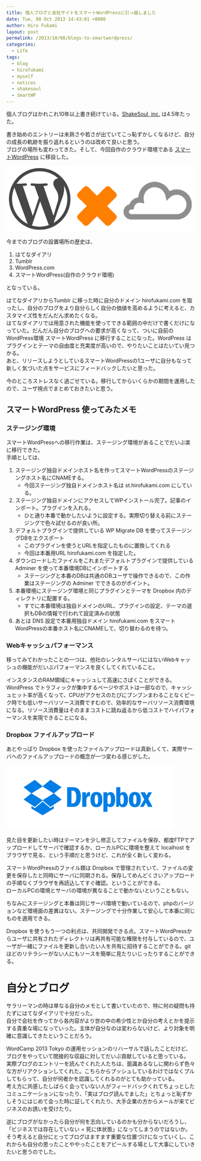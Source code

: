 ```yaml
---
title: 個人ブログと会社サイトをスマートWordPressに引っ越しました
date: Tue, 08 Oct 2013 14:43:01 +0000
author: Hiro Fukami
layout: post
permalink: /2013/10/08/blogs-to-smartwordpress/
categories:
  - Life
tags:
  - blog
  - hirofukami
  - myself
  - notices
  - shakesoul
  - SmartWP
---
```

個人ブログはかれこれ10年以上書き続けている。<a href="http://www.shakesoul.net" target="_blank">ShakeSoul, inc.</a> は4.5年たった。

書き始めのエントリーは未熟さや若さが出ていてこっ恥ずかしくなるけど、自分の成長の軌跡を振り返れるというのは改めて良いと思う。  
ブログの場所も変わってきた。そして、今回自作のクラウド環境である <a href="http://www.shakesoul.net/smartwordpress" target="_blank">スマートWordPress</a> に移設した。

<p style="text-align: center;">
  <a href="http://www.shakesoul.net/smartwordpress"><img class=" wp-image-1084 aligncenter" alt="headerlogo" src="/images/2013/07/headerlogo.png?resize=630%2C218" data-recalc-dims="1" /></a>
</p>

今までのブログの設置場所の歴史は、

1.  はてなダイアリ
2.  Tumblr
3.  WordPress.com
4.  スマートWordPress(自作のクラウド環境)

となっている。

はてなダイアリからTumblr に移った時に自分のドメイン hirofukami.com を取ったし、自分のブログをより自分らしく自分の価値を高めるように考えると、カスタマイズ性をだんだん求めたくなる。  
はてなダイアリでは用意された機能を使ってできる範囲の中だけで書くだけになっていた。だんだん自分のブログへの要求が高くなって、ついに自前のWordPress環境 スマートWordPress に移行することになった。WordPress はプラグインとテーマの自由度と充実度が高いので、やりたいことはたいてい見つかる。  
あと、リリースしようとしているスマートWordPressの1ユーザに自分もなって新しく気づいた点をサービスにフィードバックしたいと思った。

今のところストレスなく過ごせている。移行してからいくらかの期間を運用したので、ユーザ視点でまとめておきたいと思う。<!--more-->

## スマートWordPress 使ってみたメモ

### ステージング環境

スマートWordPressへの移行作業は、ステージング環境があることでだいぶ楽に移行できた。  
手順としては、

1.  ステージング独自ドメインホスト名を作ってスマートWordPressのステージングホスト名にCNAMEする。 
    *   今回ステージング独自ドメインホスト名は st.hirofukami.com にしている。
2.  ステージング独自ドメインにアクセスしてWPインストール完了。記事のインポート。プラグインを入れる。 
    *   ひと通り本番で動かしたいように設定する。実際切り替える前にステージングで色々試せるのが良い所。
3.  デフォルトプラグインで提供している WP Migrate DB を使ってステージングDBをエクスポート 
    *   このプラグインを使うとURLを指定したものに置換してくれる
    *   今回は本番用URL hirofukami.com を指定した。
4.  ダウンロードしたファイルをこれまたデフォルトプラグインで提供している Adminer を使って本番環境DBにインポートする 
    *   ステージングと本番のDBは共通のDBユーザで操作できるので、この作業はステージングの Adminer でできるのがポイント。
5.  本番環境にステージング環境と同じプラグインとテーマを Dropbox 内のディレクトリに配置する。 
    *   すでに本番環境は独自ドメインのURL、プラグインの設定、テーマの選択もDBの情報で行われて設定済みの状態
6.  あとは DNS 設定で本番用独自ドメイン hirofukami.com をスマートWordPressの本番ホスト名にCNAMEして、切り替わるのを待つ。

### Webキャッシュパフォーマンス

移ってみてわかったことの一つは、他社のレンタルサーバにはないWebキャッシュの機能がだいぶパフォーマンスを良くしてくれていること。

インスタンスのRAM領域にキャッシュして高速にさばくことができる。WordPress でトラフィックが集中するページやポストは一部なので、キャッシュヒット率が高くなって、CPUがアクセスのたびにブンブンまわることなくピーク時でも低いサーバリソース消費ですむので、効率的なサーバリソース消費環境になる。リソース消費量はそのままコストに跳ね返るから低コストでハイパフォーマンスを実現できることになる。

### Dropbox ファイルアップロード

あとやっぱり Dropbox を使ったファイルアップロードは真新しくて、実際サーバへのファイルアップロードの概念が一つ変わる感じがした。

<img class="size-full wp-image-1322 aligncenter" alt="dropbox-logos_dropbox-logotype-blue" src="/images/2013/10/dropbox-logos_dropbox-logotype-blue.png?resize=446%2C171" data-recalc-dims="1" />

見た目を更新したい時はテーマンを少し修正してファイルを保存、都度FTPでアップロードしてサーバで確認するか、ローカルPCに環境を整えて localhost をブラウザで見る、という手順だと思うけど、これが全く新しく変わる。

スマートWordPressのファイル類は Dropbox で管理されていて、ファイルの変更を保存したと同時にサーバに同期される。保存してめんどくさいアップロードの手順なくブラウザを再読込してすぐ確認。ということができる。  
ローカルPCの環境とサーバの環境が異なることで動かないということもない。

ちなみにステージングと本番は同じサーバ環境で動いているので、phpのバージョンなど環境面の差異はない。ステージングで十分作業して安心して本番に同じものを適用できる。

Dropbox を使うもう一つの利点は、共同開発できる点。スマートWordPressからユーザに共有されたディレクトリは再共有可能な権限を付与しているので、ユーザが一緒にファイルを更新し合いたい人を共有に招待することができる。git ほどのリテラシーがない人にもソースを簡単に見たりいじったりすることができる。

# 自分とブログ

サラリーマンの時は単なる自分のメモとして書いていたので、特に何の疑問も持たずにはてなダイアリで十分だった。  
自分で会社を作ってから各内容がより世の中の希少性とか自分の考えとかを提示する貴重な場になっていった。主体が自分なのは変わらないけど、より対象を明確に意識してきたということだろう。

WordCamp 2013 Tokyo の運用セッションのリハーサルで話したことだけど、ブログをやっていて間接的な収益に対してだいぶ貢献していると思っている。  
実際ブログのエントリーを読んでくれた人たちは、面識あるなしに関わらず色々な方がリアクションしてくれた。こちらからプッシュしているわけではなくプルしてもらって、自分が何者かを認識してくれるのがとても助かっている。  
考え方に共感したしばらく会っていない人がフィードバックくれてちょっとしたコミュニケーションになったり、「実はブログ読んでました」とちょっと恥ずかしそうにはじめて会った時に証してくれたり、大手企業の方からメールが来てビジネスのお誘いを受けたり。

逆にブログがなかったら自分が何を志向しているのかも分からないだろうし、「ビジネスでは存在していない = 死に体状態」になってしまうのではないか。  
そう考えると自分にとってブログはますます重要な位置づけになっていくし、これからも自分の思ったことややったことをアピールする場として大事にしていきたいと思うのでした。